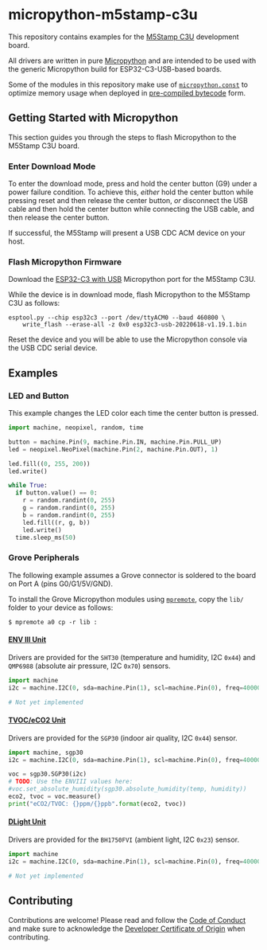 # micropython-m5stamp-c3u

This repository contains examples for the
[M5Stamp C3U](https://docs.m5stack.com/en/core/stamp_c3u) development board.

All drivers are written in pure [Micropython](https://micropython.org/) and are
intended to be used with the generic Micropython build for ESP32-C3-USB-based
boards.

Some of the modules in this repository make use of [`micropython.const`][const]
to optimize memory usage when deployed in [pre-compiled bytecode][mpy] form.

[const]: http://docs.micropython.org/en/latest/library/micropython.html#micropython.const
[mpy]: http://docs.micropython.org/en/latest/reference/mpyfiles.html

## Getting Started with Micropython

This section guides you through the steps to flash Micropython to the M5Stamp
C3U board.

### Enter Download Mode

To enter the download mode, press and hold the center button (G9) under a
power failure condition. To achieve this, *either* hold the center
button while pressing reset and then release the center button,
*or* disconnect the USB cable and then hold the center button while
connecting the USB cable, and then release the center button.

If successful, the M5Stamp will present a USB CDC ACM device on your host.

### Flash Micropython Firmware

Download the [ESP32-C3 with USB](https://micropython.org/download/esp32c3-usb/)
Micropython port for the M5Stamp C3U.

While the device is in download mode, flash Micropython to the M5Stamp C3U
as follows:

```
esptool.py --chip esp32c3 --port /dev/ttyACM0 --baud 460800 \
    write_flash --erase-all -z 0x0 esp32c3-usb-20220618-v1.19.1.bin
```

Reset the device and you will be able to use the Micropython console via the
USB CDC serial device.

## Examples

### LED and Button

This example changes the LED color each time the center button is pressed.

```python
import machine, neopixel, random, time

button = machine.Pin(9, machine.Pin.IN, machine.Pin.PULL_UP)
led = neopixel.NeoPixel(machine.Pin(2, machine.Pin.OUT), 1)

led.fill((0, 255, 200))
led.write()

while True:
  if button.value() == 0:
    r = random.randint(0, 255)
    g = random.randint(0, 255)
    b = random.randint(0, 255)
    led.fill((r, g, b))
    led.write()
  time.sleep_ms(50)
```

### Grove Peripherals

The following example assumes a Grove connector is soldered to the board on
Port A (pins G0/G1/5V/GND).

To install the Grove Micropython modules using
[`mpremote`](https://pypi.org/project/mpremote/), copy the `lib/` folder to your
device as follows:

```console
$ mpremote a0 cp -r lib :
```

#### [ENV III Unit](https://shop.m5stack.com/products/env-iii-unit-with-temperature-humidity-air-pressure-sensor-sht30-qmp6988)

Drivers are provided for the `SHT30` (temperature and humidity, I2C `0x44`) and
`QMP6988` (absolute air pressure, I2C `0x70`) sensors.

```python
import machine
i2c = machine.I2C(0, sda=machine.Pin(1), scl=machine.Pin(0), freq=400000)

# Not yet implemented
```

#### [TVOC/eCO2 Unit](https://shop.m5stack.com/products/tvoc-eco2-gas-unit-sgp30)

Drivers are provided for the `SGP30` (indoor air quality, I2C `0x44`) sensor.

```python
import machine, sgp30
i2c = machine.I2C(0, sda=machine.Pin(1), scl=machine.Pin(0), freq=400000)

voc = sgp30.SGP30(i2c)
# TODO: Use the ENVIII values here:
#voc.set_absolute_humidity(sgp30.absolute_humidity(temp, humidity))
eco2, tvoc = voc.measure()
print("eCO2/TVOC: {}ppm/{}ppb".format(eco2, tvoc))
```

#### [DLight Unit](https://shop.m5stack.com/products/dlight-unit-ambient-light-sensor-bh1750fvi-tr)

Drivers are provided for the `BH1750FVI` (ambient light, I2C `0x23`) sensor.

```python
import machine
i2c = machine.I2C(0, sda=machine.Pin(1), scl=machine.Pin(0), freq=400000)

# Not yet implemented
```

## Contributing

Contributions are welcome! Please read and follow the
[Code of Conduct](CODE_OF_CONDUCT.md) and make sure to acknowledge the
[Developer Certificate of Origin](https://developercertificate.org/) when
contributing.
